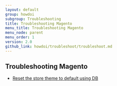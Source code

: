 ```yaml
---
layout: default
group: howdoi
subgroup: Troubleshooting
title: Troubleshooting Magento
menu_title: Troubleshooting Magento
menu_node: parent
menu_order: 1
version: 2.0
github_link: howdoi/troubleshoot/troubleshoot.md
---
```


## Troubleshooting Magento

- [Reset the store theme to default using DB]({{page.baseurl}}howdoi/troubleshoot/reset_theme.html)
